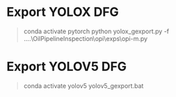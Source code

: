 
# Export YOLOX DFG

> conda activate pytorch
> python yolox_gexport.py -f ..\..\OilPipelineInspection\opi\exps\opi-m.py

# Export YOLOV5 DFG

> conda activate yolov5
> yolov5_gexport.bat